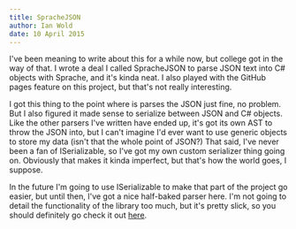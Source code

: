 ```yaml
---
title: SpracheJSON
author: Ian Wold
date: 10 April 2015
---
```


I've been meaning to write about this for a while now, but college got in the way of that. I wrote a deal I called SpracheJSON to parse JSON text into C# objects with Sprache, and it's kinda neat. I also played with the GitHub pages feature on this project, but that's not really interesting.

I got this thing to the point where is parses the JSON just fine, no problem. But I also figured it made sense to serialize between JSON and C# objects. Like the other parsers I've written have ended up, it's got its own AST to throw the JSON into, but I can't imagine I'd ever want to use generic objects to store my data (isn't that the whole point of JSON?) That said, I've never been a fan of ISerializable, so I've got my own custom serializer thing going on. Obviously that makes it kinda imperfect, but that's how the world goes, I suppose.

In the future I'm going to use ISerializable to make that part of the project go easier, but until then, I've got a nice half-baked parser here. I'm not going to detail the functionality of the library too much, but it's pretty slick, so you should definitely go check it out [here](https://github.com/IanWold/SpracheJSON).
